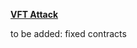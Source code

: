 **[VFT Attack](https://twitter.com/BeosinAlert/status/1585587030981218305)**

to be added: fixed contracts
